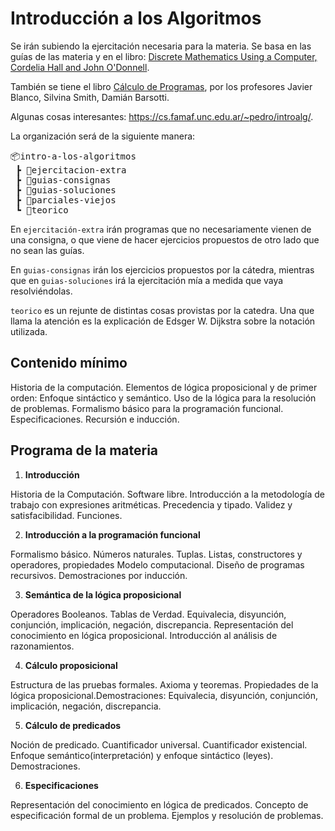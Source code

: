 # Introducción a los Algoritmos

Se irán subiendo la ejercitación necesaria para la materia. Se basa en las guías de las materia y en el libro: [Discrete Mathematics Using a Computer, Cordelia Hall and John O'Donnell](https://famaf.aulavirtual.unc.edu.ar/pluginfile.php/125564/mod_resource/content/1/Springer.pdf). 

También se tiene el libro [Cálculo de Programas](https://drive.google.com/file/d/1oXry8qit4uxr01NLi3Cb6fyceFxKssrT/view), por los profesores Javier Blanco, Silvina Smith, Damián Barsotti. 

Algunas cosas interesantes: https://cs.famaf.unc.edu.ar/~pedro/introalg/.

La organización será de la siguiente manera:

<pre>
📦intro-a-los-algoritmos
 ┣ 📂ejercitacion-extra
 ┣ 📂guias-consignas
 ┣ 📂guias-soluciones
 ┣ 📂parciales-viejos
 ┗ 📂teorico
</pre>

En `ejercitación-extra` irán programas que no necesariamente vienen de una consigna, o que viene de hacer ejercicios propuestos de otro lado que no sean las guías.

En `guias-consignas` irán los ejercicios propuestos por la cátedra, mientras que en `guias-soluciones` irá la ejercitación mía a medida que vaya resolviéndolas. 

`teorico` es un rejunte de distintas cosas provistas por la catedra. Una que llama la atención es la explicación de Edsger W. Dijkstra sobre la notación utilizada. 



## Contenido mínimo
Historia de la computación. Elementos de lógica proposicional y de primer orden: Enfoque sintáctico y semántico. Uso de la lógica para la resolución de problemas. Formalismo básico para la programación funcional. Especificaciones. Recursión e inducción.


## Programa de la materia

1. **Introducción**

Historia de la Computación. Software libre. Introducción a la metodología de trabajo con expresiones aritméticas. Precedencia y tipado. Validez y satisfacibilidad. Funciones.

2. **Introducción a la programación funcional**

Formalismo básico. Números naturales. Tuplas. Listas, constructores y operadores, propiedades Modelo computacional. Diseño de programas recursivos. Demostraciones por inducción.

3. **Semántica de la lógica proposicional**

Operadores Booleanos. Tablas de Verdad. Equivalecia, disyunción, conjunción, implicación, negación, discrepancia. Representación del conocimiento en lógica proposicional. Introducción al análisis de razonamientos.

4. **Cálculo proposicional**

Estructura de las pruebas formales. Axioma y teoremas. Propiedades de la lógica proposicional.Demostraciones: Equivalecia, disyunción, conjunción, implicación, negación, discrepancia.

5. **Cálculo de predicados**

Noción de predicado. Cuantificador universal. Cuantificador existencial. Enfoque semántico(interpretación) y enfoque sintáctico (leyes). Demostraciones.

6. **Especificaciones**

Representación del conocimiento en lógica de predicados. Concepto de especificación formal de un problema. Ejemplos y resolución de problemas.
